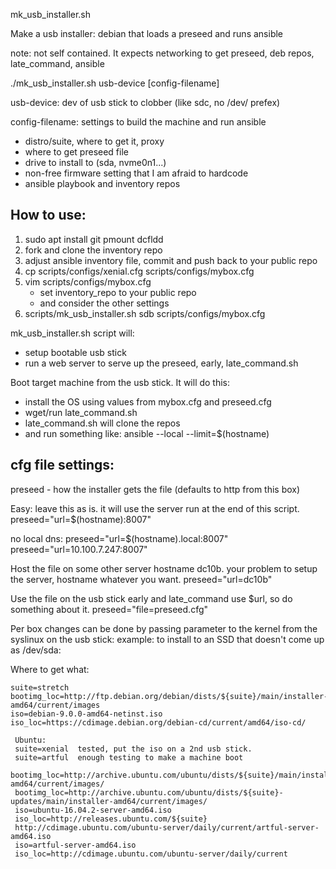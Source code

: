 mk_usb_installer.sh

Make a usb installer:
  debian that loads a preseed and runs ansible

note: not self contained.
It expects networking to get preseed, deb repos, late_command, ansible

./mk_usb_installer.sh usb-device [config-filename]

usb-device: dev of usb stick to clobber (like sdc, no /dev/ prefex)

config-filename: settings to build the machine and run ansible
  - distro/suite, where to get it, proxy
  - where to get preseed file
  - drive to install to (sda, nvme0n1...)
  - non-free firmware setting that I am afraid to hardcode
  - ansible playbook and inventory repos

## How to use:

1. sudo apt install git pmount dcfldd
2. fork and clone the inventory repo
3. adjust ansible inventory file, commit and push back to your public repo
4. cp scripts/configs/xenial.cfg scripts/configs/mybox.cfg
5. vim scripts/configs/mybox.cfg
   - set inventory_repo to your public repo
   - and consider the other settings
6. scripts/mk_usb_installer.sh sdb scripts/configs/mybox.cfg

mk_usb_installer.sh script will:
  * setup bootable usb stick
  * run a web server to serve up the preseed, early, late_command.sh

Boot target machine from the usb stick.
It will do this:
  * install the OS using values from mybox.cfg and preseed.cfg
  * wget/run late_command.sh
  * late_command.sh will clone the repos
  * and run something like: ansible --local --limit=$(hostname)

## cfg file settings:

preseed - how the installer gets the file (defaults to http from this box)

Easy: leave this as is.
it will use the server run at the end of this script.
preseed="url=$(hostname):8007"

no local dns:
preseed="url=$(hostname).local:8007"
preseed="url=10.100.7.247:8007"

Host the file on some other server hostname dc10b.
 your problem to setup the server, hostname whatever you want.
 preseed="url=dc10b"

Use the file on the usb stick
early and late_command use $url, so do something about it.
preseed="file=preseed.cfg"

Per box changes can be done by passing parameter to the kernel
from the syslinux on the usb stick:
example: to install to an SSD that doesn't come up as /dev/sda:

Where to get what:
```
suite=stretch
bootimg_loc=http://ftp.debian.org/debian/dists/${suite}/main/installer-amd64/current/images
iso=debian-9.0.0-amd64-netinst.iso
iso_loc=https://cdimage.debian.org/debian-cd/current/amd64/iso-cd/

 Ubuntu:
 suite=xenial  tested, put the iso on a 2nd usb stick.
 suite=artful  enough testing to make a machine boot
 bootimg_loc=http://archive.ubuntu.com/ubuntu/dists/${suite}/main/installer-amd64/current/images/
 bootimg_loc=http://archive.ubuntu.com/ubuntu/dists/${suite}-updates/main/installer-amd64/current/images/
 iso=ubuntu-16.04.2-server-amd64.iso
 iso_loc=http://releases.ubuntu.com/${suite}
 http://cdimage.ubuntu.com/ubuntu-server/daily/current/artful-server-amd64.iso
 iso=artful-server-amd64.iso
 iso_loc=http://cdimage.ubuntu.com/ubuntu-server/daily/current
```
